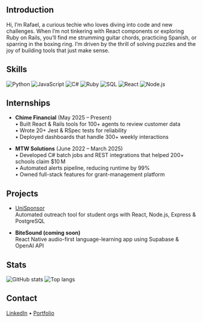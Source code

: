 ## Introduction  
Hi, I’m Rafael, a curious techie who loves diving into code and new challenges. When I’m not tinkering with React components or exploring Ruby on Rails, you’ll find me strumming guitar chords, practicing Spanish, or sparring in the boxing ring. I’m driven by the thrill of solving puzzles and the joy of building tools that just make sense.  


## Skills  
![Python](https://img.shields.io/badge/Python-3776AB?style=flat&logo=python) ![JavaScript](https://img.shields.io/badge/JavaScript-F7DF1E?style=flat&logo=javascript) ![C#](https://img.shields.io/badge/C%23-239120?style=flat&logo=c-sharp) ![Ruby](https://img.shields.io/badge/Ruby-CC342D?style=flat&logo=ruby) ![SQL](https://img.shields.io/badge/SQL-4479A1?style=flat&logo=mysql) ![React](https://img.shields.io/badge/React-20232A?style=flat&logo=react) ![Node.js](https://img.shields.io/badge/Node.js-339933?style=flat&logo=node.js)

## Internships  
- **Chime Financial** (May 2025 – Present)  
  • Built React & Rails tools for 100+ agents to review customer data  
  • Wrote 20+ Jest & RSpec tests for reliability  
  • Deployed dashboards that handle 300+ weekly interactions  

- **MTW Solutions** (June 2022 – March 2025)  
  • Developed C# batch jobs and REST integrations that helped 200+ schools claim $10 M  
  • Automated alerts pipeline, reducing runtime by 99%  
  • Owned full-stack features for grant-management platform  

## Projects  
- [UniSponsor](https://github.com/REHVan/UniSponsor)  
  Automated outreach tool for student orgs with React, Node.js, Express & PostgreSQL  

- **BiteSound (coming soon)**  
  React Native audio-first language-learning app using Supabase & OpenAI API  

## Stats  
![GitHub stats](https://github-readme-stats.vercel.app/api?username=REHVan&show_icons=true&theme=default&hide_border=true) ![Top langs](https://github-readme-stats.vercel.app/api/top-langs/?username=REHVan&layout=compact&hide_border=true)

## Contact  
[LinkedIn](https://www.linkedin.com/in/rafael-vantuyl) • [Portfolio](https://www.rafaelhernandezvantuyl.com)  
